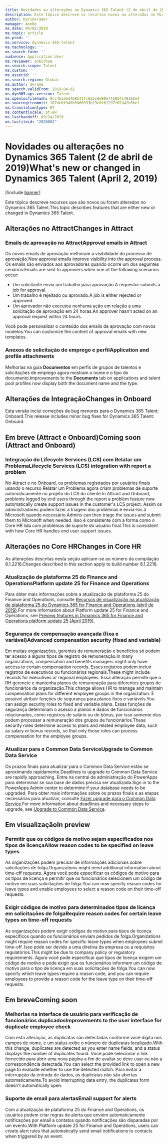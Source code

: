 ```yaml
---
title: Novidades ou alterações no Dynamics 365 Talent (2 de abril de 2019)
description: Este tópico descreve os recursos novos ou alterados no Microsoft Dynamics 365 Talent.
author: Darinkramer
manager: AnnBe
ms.date: 04/02/2019
ms.topic: article
ms.prod: ''
ms.service: dynamics-365-talent
ms.technology: ''
ms.search.form: ''
audience: Application User
ms.reviewer: anbichse
ms.search.scope: Talent
ms.custom: ''
ms.assetid: ''
ms.search.region: Global
ms.author: dkrame
ms.search.validFrom: 2019-04-02
ms.dyn365.ops.version: Talent
ms.openlocfilehash: 9cc45a3ed468541fc0a5c8e80e745854148165e4
ms.sourcegitcommit: f87de0f949b5d60993b19e0f61297f02d42b5bef
ms.translationtype: HT
ms.contentlocale: pt-BR
ms.lasthandoff: 09/24/2019
ms.locfileid: "2026062"
---
```

# <a name="whats-new-or-changed-in-dynamics-365-talent-april-2-2019"></a><span data-ttu-id="bfa9b-103">Novidades ou alterações no Dynamics 365 Talent (2 de abril de 2019)</span><span class="sxs-lookup"><span data-stu-id="bfa9b-103">What's new or changed in Dynamics 365 Talent (April 2, 2019)</span></span>

[!include [banner](includes/banner.md)]

<span data-ttu-id="bfa9b-104">Este tópico descreve recursos que são novos ou foram alterados no Dynamics 365 Talent.</span><span class="sxs-lookup"><span data-stu-id="bfa9b-104">This topic describes features that are either new or changed in Dynamics 365 Talent.</span></span>

## <a name="changes-in-attract"></a><span data-ttu-id="bfa9b-105">Alterações no Attract</span><span class="sxs-lookup"><span data-stu-id="bfa9b-105">Changes in Attract</span></span>

### <a name="approval-emails-in-attract"></a><span data-ttu-id="bfa9b-106">Emails de aprovação no Attract</span><span class="sxs-lookup"><span data-stu-id="bfa9b-106">Approval emails in Attract</span></span>
<span data-ttu-id="bfa9b-107">Os novos emails de aprovação melhoram a visibilidade do processo de aprovação.</span><span class="sxs-lookup"><span data-stu-id="bfa9b-107">New approval emails improve visibility into the approval process.</span></span> <span data-ttu-id="bfa9b-108">Os emails são enviados aos aprovadores quando ocorre um dos seguintes cenários:</span><span class="sxs-lookup"><span data-stu-id="bfa9b-108">Emails are sent to approvers when one of the following scenarios occur:</span></span>

- <span data-ttu-id="bfa9b-109">Um solicitante envia um trabalho para aprovação.</span><span class="sxs-lookup"><span data-stu-id="bfa9b-109">A requestor submits a job for approval.</span></span>
- <span data-ttu-id="bfa9b-110">Um trabalho é rejeitado ou aprovado.</span><span class="sxs-lookup"><span data-stu-id="bfa9b-110">A job is either rejected or approved.</span></span>
- <span data-ttu-id="bfa9b-111">Um aprovador não executou nenhuma ação em relação a uma solicitação de aprovação em 24 horas.</span><span class="sxs-lookup"><span data-stu-id="bfa9b-111">An approver hasn't acted on an approval request within 24 hours.</span></span>

<span data-ttu-id="bfa9b-112">Você pode personalizar o conteúdo dos emails de aprovação com novos modelos.</span><span class="sxs-lookup"><span data-stu-id="bfa9b-112">You can customize the content of approval emails with new templates.</span></span>

### <a name="application-and-profile-attachments"></a><span data-ttu-id="bfa9b-113">Anexos de solicitação de emprego e perfil</span><span class="sxs-lookup"><span data-stu-id="bfa9b-113">Application and profile attachments</span></span>
<span data-ttu-id="bfa9b-114">Melhorias na guia **Documentos** em perfis de grupos de talentos e solicitações de emprego agora mostram o nome e o tipo do documento.</span><span class="sxs-lookup"><span data-stu-id="bfa9b-114">Improvements to the **Documents** tab on applications and talent pool profiles now display both the document name and the type.</span></span>

## <a name="changes-in-onboard"></a><span data-ttu-id="bfa9b-115">Alterações de Integração</span><span class="sxs-lookup"><span data-stu-id="bfa9b-115">Changes in Onboard</span></span>
<span data-ttu-id="bfa9b-116">Esta versão inclui correções de bug menores para o Dynamics 365 Talent: Onboard.</span><span class="sxs-lookup"><span data-stu-id="bfa9b-116">This release includes minor bug fixes for Dynamics 365 Talent: Onboard.</span></span>

## <a name="coming-soon-attract-and-onboard"></a><span data-ttu-id="bfa9b-117">Em breve (Attract e Onboard)</span><span class="sxs-lookup"><span data-stu-id="bfa9b-117">Coming soon (Attract and Onboard)</span></span>

### <a name="lifecycle-services-lcs-integration-with-report-a-problem"></a><span data-ttu-id="bfa9b-118">Integração do Lifecycle Services (LCS) com Relatar um Problema</span><span class="sxs-lookup"><span data-stu-id="bfa9b-118">Lifecycle Services (LCS) integration with report a problem</span></span>
<span data-ttu-id="bfa9b-119">No Attract e no Onboard, os problemas registrados por usuários finais usando o recurso Relatar um Problema agora criam problemas de suporte automaticamente no projeto do LCS do cliente.</span><span class="sxs-lookup"><span data-stu-id="bfa9b-119">In Attract and Onboard, problems logged by end users through the report a problem feature now automatically create support issues in the customer's LCS project.</span></span> <span data-ttu-id="bfa9b-120">Assim os administradores podem fazer a triagem dos problemas e enviá-los à Microsoft quando necessário.</span><span class="sxs-lookup"><span data-stu-id="bfa9b-120">Admins can then triage the issues and submit them to Microsoft when needed.</span></span> <span data-ttu-id="bfa9b-121">Isso é consistente com a forma como o Core HR lida com problemas de suporte do usuário final.</span><span class="sxs-lookup"><span data-stu-id="bfa9b-121">This is consistent with how Core HR handles end user support issues.</span></span>

## <a name="changes-in-core-hr"></a><span data-ttu-id="bfa9b-122">Alterações no Core HR</span><span class="sxs-lookup"><span data-stu-id="bfa9b-122">Changes in Core HR</span></span>
<span data-ttu-id="bfa9b-123">As alterações descritas nesta seção aplicam-se ao número da compilação 8.1.2216.</span><span class="sxs-lookup"><span data-stu-id="bfa9b-123">Changes described in this section apply to build number 8.1.2216.</span></span>

### <a name="platform-update-25-for-finance-and-operations"></a><span data-ttu-id="bfa9b-124">Atualização de plataforma 25 do Finance and Operations</span><span class="sxs-lookup"><span data-stu-id="bfa9b-124">Platform update 25 for Finance and Operations</span></span>
<span data-ttu-id="bfa9b-125">Para obter mais informações sobre a atualização de plataforma 25 do Finance and Operations, consulte [Recursos de visualização na atualização de plataforma 25 do Dynamics 365 for Finance and Operations (abril de 2019)](https://docs.microsoft.com/dynamics365/unified-operations/fin-and-ops/get-started/whats-new-platform-25).</span><span class="sxs-lookup"><span data-stu-id="bfa9b-125">For more information about Platform update 25 for Finance and Operations, see [Preview features in Dynamics 365 for Finance and Operations platform update 25 (April 2019)](https://docs.microsoft.com/dynamics365/unified-operations/fin-and-ops/get-started/whats-new-platform-25).</span></span>

###  <a name="advanced-compensation-security-fixed-and-variable"></a><span data-ttu-id="bfa9b-126">Segurança de compensação avançada (fixa e variável)</span><span class="sxs-lookup"><span data-stu-id="bfa9b-126">Advanced compensation security (fixed and variable)</span></span>
<span data-ttu-id="bfa9b-127">Em muitas organizações, gerentes de remuneração e benefícios só podem ter acesso a alguns tipos de registro de remuneração.</span><span class="sxs-lookup"><span data-stu-id="bfa9b-127">In many organizations, compensation and benefits managers might only have access to certain compensation records.</span></span> <span data-ttu-id="bfa9b-128">Esses registros podem incluir registros de executivos ou funcionários regionais.</span><span class="sxs-lookup"><span data-stu-id="bfa9b-128">These might include records for executives or regional employees.</span></span> <span data-ttu-id="bfa9b-129">Essa alteração permite que o RH gerencie e mantenha planos de remuneração para diferentes grupos de funcionários da organização.</span><span class="sxs-lookup"><span data-stu-id="bfa9b-129">This change allows HR to manage and maintain compensation plans for different employee groups in the organization.</span></span> <span data-ttu-id="bfa9b-130">É possível atribuir funções de segurança para planos fixos e variáveis.</span><span class="sxs-lookup"><span data-stu-id="bfa9b-130">You can assign security roles to fixed and variable plans.</span></span> <span data-ttu-id="bfa9b-131">Essas funções de segurança determinam o acesso a planos e dados de funcionários relacionados, como registros de salário ou de bônus, por isso somente elas podem processar a remuneração dos grupos de funcionários.</span><span class="sxs-lookup"><span data-stu-id="bfa9b-131">These security roles determine access to plans and related employee data, such as salary or bonus records, so that only those roles can process compensation for the employee groups.</span></span>

### <a name="upgrade-to-common-data-service"></a><span data-ttu-id="bfa9b-132">Atualizar para o Common Data Service</span><span class="sxs-lookup"><span data-stu-id="bfa9b-132">Upgrade to Common Data Service</span></span>
<span data-ttu-id="bfa9b-133">Os prazos finais para atualizar para o Common Data Service estão se aproximando rapidamente.</span><span class="sxs-lookup"><span data-stu-id="bfa9b-133">Deadlines to upgrade to Common Data Service are rapidly approaching.</span></span> <span data-ttu-id="bfa9b-134">Entre na central de administração do PowerApps para determinar se sua base de dados precisa ser atualizada.</span><span class="sxs-lookup"><span data-stu-id="bfa9b-134">Sign in to the PowerApps Admin center to determine if your database needs to be upgraded.</span></span> <span data-ttu-id="bfa9b-135">Para obter mais informações sobre os prazos finais e as etapas necessárias para atualizar, consulte [Fazer upgrade para o Common Data Service](https://docs.microsoft.com/common-data-service/upgradecds/introduction-upgrade-cds).</span><span class="sxs-lookup"><span data-stu-id="bfa9b-135">For more information about deadlines and necessary steps to upgrade, see [Upgrade to Common Data Service](https://docs.microsoft.com/common-data-service/upgradecds/introduction-upgrade-cds).</span></span>

## <a name="in-preview"></a><span data-ttu-id="bfa9b-136">Em visualização</span><span class="sxs-lookup"><span data-stu-id="bfa9b-136">In preview</span></span>

### <a name="allow-reason-codes-to-be-specified-on-leave-types"></a><span data-ttu-id="bfa9b-137">Permitir que os códigos de motivo sejam especificados nos tipos de licença</span><span class="sxs-lookup"><span data-stu-id="bfa9b-137">Allow reason codes to be specified on leave types</span></span>
<span data-ttu-id="bfa9b-138">As organizações podem precisar de informações adicionais sobre solicitações de folga.</span><span class="sxs-lookup"><span data-stu-id="bfa9b-138">Organizations might need additional information about time-off requests.</span></span> <span data-ttu-id="bfa9b-139">Agora você pode especificar os códigos de motivo para os tipos de licença e permitir que os funcionários selecionem um código de motivo em suas solicitações de folga.</span><span class="sxs-lookup"><span data-stu-id="bfa9b-139">You can now specify reason codes for leave types and enable employees to select a reason code on their time-off requests.</span></span>

### <a name="require-reason-codes-for-certain-leave-types-on-time-off-requests"></a><span data-ttu-id="bfa9b-140">Exigir códigos de motivo para determinados tipos de licença em solicitações de folga</span><span class="sxs-lookup"><span data-stu-id="bfa9b-140">Require reason codes for certain leave types on time-off requests</span></span>
<span data-ttu-id="bfa9b-141">As organizações podem exigir códigos de motivo para tipos de licença específicos quando os funcionários enviam pedidos de folga.</span><span class="sxs-lookup"><span data-stu-id="bfa9b-141">Organizations might require reason codes for specific leave types when employees submit time-off.</span></span> <span data-ttu-id="bfa9b-142">Isso pode ser devido a uma diretiva da empresa ou a requisitos regulatórios.</span><span class="sxs-lookup"><span data-stu-id="bfa9b-142">This might be due to company policy or regulatory requirements.</span></span> <span data-ttu-id="bfa9b-143">Agora você pode especificar que tipos de licença exigem um código de motivo e pode exigir que os funcionários informem um código de motivo para o tipo de licença em suas solicitações de folga.</span><span class="sxs-lookup"><span data-stu-id="bfa9b-143">You can now specify which leave types require a reason code, and you can require employees to provide a reason code for the leave type on their time-off requests.</span></span>

## <a name="coming-soon"></a><span data-ttu-id="bfa9b-144">Em breve</span><span class="sxs-lookup"><span data-stu-id="bfa9b-144">Coming soon</span></span>

### <a name="improvements-to-the-user-interface-for-duplicate-employee-check"></a><span data-ttu-id="bfa9b-145">Melhorias na interface de usuário para verificação de funcionários duplicados</span><span class="sxs-lookup"><span data-stu-id="bfa9b-145">Improvements to the user interface for duplicate employee check</span></span>
<span data-ttu-id="bfa9b-146">Com esta alteração, as duplicatas são detectadas conforme você digita nos campos de nome, e um status exibe o número de duplicatas localizado.</span><span class="sxs-lookup"><span data-stu-id="bfa9b-146">With this change, duplicates are detected as you enter name fields, and a status displays the number of duplicates found.</span></span> <span data-ttu-id="bfa9b-147">Você pode selecionar o link fornecido para abrir uma nova página a fim de avaliar se deve usar ou não a correspondência detectada.</span><span class="sxs-lookup"><span data-stu-id="bfa9b-147">You can select the provided link to open a new page to evaluate whether to use the detected match.</span></span> <span data-ttu-id="bfa9b-148">Para evitar a interrupção da entrada de dados, as duplicatas não são abertas automaticamente.</span><span class="sxs-lookup"><span data-stu-id="bfa9b-148">To avoid interrupting data entry, the duplicates form doesn't automatically open.</span></span>

###  <a name="email-support-for-alerts"></a><span data-ttu-id="bfa9b-149">Suporte de email para alertas</span><span class="sxs-lookup"><span data-stu-id="bfa9b-149">Email support for alerts</span></span>
<span data-ttu-id="bfa9b-150">Com a atualização de plataforma 25 do Finance and Operations, os usuários podem criar regras de alerta que enviem automaticamente notificações por email a contatos quando notificações são disparadas por um evento.</span><span class="sxs-lookup"><span data-stu-id="bfa9b-150">With Platform update 25 for Finance and Operations, users can create alert rules that automatically send email notifications to contacts when triggered by an event.</span></span> 
